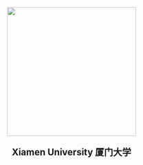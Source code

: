 <h2 align="middle"><img src="https://upload.wikimedia.org/wikipedia/commons/thumb/7/75/Xiamen_University_logo.svg/1200px-Xiamen_University_logo.svg.png" width="300" height="300"/><p align="middle">Xiamen University 厦门大学<p/><h2/>

